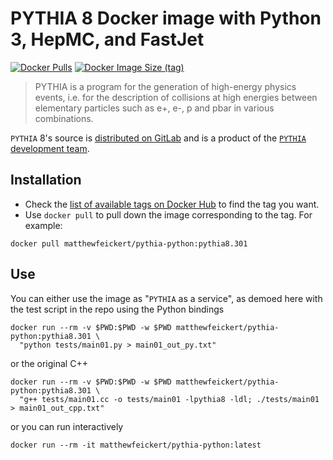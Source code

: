# PYTHIA 8 Docker image with Python 3, HepMC, and FastJet

[![Docker Pulls](https://img.shields.io/docker/pulls/matthewfeickert/pythia-python)](https://hub.docker.com/r/matthewfeickert/pythia-python)
[![Docker Image Size (tag)](https://img.shields.io/docker/image-size/matthewfeickert/pythia-python/latest)](https://hub.docker.com/r/matthewfeickert/pythia-python/tags?name=latest)

> PYTHIA is a program for the generation of high-energy physics events, i.e. for the description of collisions at high energies between elementary particles such as e+, e-, p and pbar in various combinations.

`PYTHIA` 8's source is [distributed on GitLab](https://gitlab.com/Pythia8/releases) and is a product of the [`PYTHIA` development team](http://home.thep.lu.se/~torbjorn/Pythia.html).

## Installation

- Check the [list of available tags on Docker Hub](https://hub.docker.com/r/matthewfeickert/pythia-python/tags?page=1) to find the tag you want.
- Use `docker pull` to pull down the image corresponding to the tag. For example:

```
docker pull matthewfeickert/pythia-python:pythia8.301
```

## Use

You can either use the image as "`PYTHIA` as a service", as demoed here with the test script in the repo using the Python bindings

```
docker run --rm -v $PWD:$PWD -w $PWD matthewfeickert/pythia-python:pythia8.301 \
  "python tests/main01.py > main01_out_py.txt"
```

or the original C++

```
docker run --rm -v $PWD:$PWD -w $PWD matthewfeickert/pythia-python:pythia8.301 \
  "g++ tests/main01.cc -o tests/main01 -lpythia8 -ldl; ./tests/main01 > main01_out_cpp.txt"
```

or you can run interactively

```
docker run --rm -it matthewfeickert/pythia-python:latest
```
